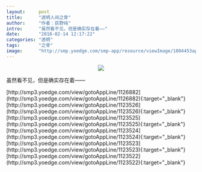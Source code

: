 ```yaml
---
layout:     post
title:      "透明人间之骨"
author:     "作者：荻野纯"
intro:      "虽然看不见，但是确实存在着——"
date:       "2018-02-14 12:17:22"
categories: "透明"
tags:       "之骨"
image:      "http://smp.yoedge.com/smp-app/resource/viewImage/1004453appline.png"
---
```

<div style="text-align: center">
<p><img src="http://smp.yoedge.com/smp-app/resource/viewImage/1004453appline.png"/></p>
</div>
<p class="post-meta">
<span>虽然看不见，但是确实存在着——</span>
</p>
[http://smp3.yoedge.com/view/gotoAppLine/1126882](http://smp3.yoedge.com/view/gotoAppLine/1126882){:target="_blank"}
[http://smp3.yoedge.com/view/gotoAppLine/1123526](http://smp3.yoedge.com/view/gotoAppLine/1123526){:target="_blank"}
[http://smp3.yoedge.com/view/gotoAppLine/1123525](http://smp3.yoedge.com/view/gotoAppLine/1123525){:target="_blank"}
[http://smp3.yoedge.com/view/gotoAppLine/1123524](http://smp3.yoedge.com/view/gotoAppLine/1123524){:target="_blank"}
[http://smp3.yoedge.com/view/gotoAppLine/1123523](http://smp3.yoedge.com/view/gotoAppLine/1123523){:target="_blank"}
[http://smp3.yoedge.com/view/gotoAppLine/1123522](http://smp3.yoedge.com/view/gotoAppLine/1123522){:target="_blank"}


